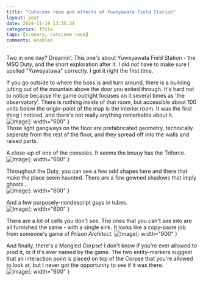 ```yaml
---
title: "Cutscene room and effects of Yuweyawata Field Station"
layout: post
date: 2024-11-19 13:35:24
categories: ffxiv
tags: [scenery, cutscene room]
comments: enabled
---
```

Two in one day? Dreamin'. This one's about Yuweyawata Field Station - the MSQ Duty, and the short exploration after it. I did _not_ have to make sure I spelled "Yuweyatawa" correctly. I got it right the first time.    

If you go outside to where the boss is and turn around, there is a building jutting out of the mountain above the door you exited through. It's hard not to notice because the game outright focuses on it several times as 'the observatory'. There is nothing inside of that room, but accessible about 100 units below the origin-point of the map is the interior room. It was the first thing I noticed, and there's not really anything remarkable about it.  
![Image](/Yuwe_1.png){: width="600" }  
Those light gangways on the floor are prefabricated geometry, technically seperate from the rest of the floor, and they spread off into the walls and raised parts.

A close-up of one of the consoles. It seems the bnuuy has the Triforce.  
![Image](/Yuwe_2.png){: width="600" }  

Throughout the Duty, you can see a few odd shapes here and there that make the place seem haunted. There are a few gowned shadows that imply ghosts...  
![Image](/Yuwe_3.png){: width="600" }  

And a few purposely-nondescript guys in tubes.  
![Image](/Yuwe_4.png){: width="600" }  

There are a lot of cells you don't see. The ones that you can't see into are all furnished the same - with a single sink. It looks like a copy-paste job from someone's game of *Prison Architect.*
![Image](/Yuwe_5.png){: width="600" }  

And finally, there's a Mangled Corpse! I don't know if you're ever allowed to prod it, or if it's ever named by the game. The two entity-markers suggest that an interaction point is placed on top of the Corpse that you're allowed to look at, but I never got the opportunity to see if it was there.  
![Image](/Yuwe_6.png){: width="600" }  